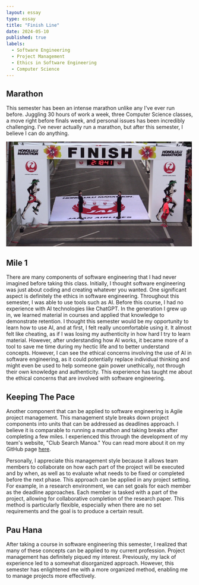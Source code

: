 ```yaml
---
layout: essay
type: essay
title: "Finish Line"
date: 2024-05-10
published: true
labels:
  - Software Engineering
  - Project Management
  - Ethics in Software Engineering
  - Computer Science
---
```


## Marathon

This semester has been an intense marathon unlike any I've ever run before. Juggling 30 hours of work a week, three Computer Science classes, a move right before finals week, and personal issues has been incredibly challenging. I’ve never actually run a marathon, but after this semester, I believe I can do anything.

<div class="text-center p-4">
  <img width="500px" src="/img/finish.jpg" class="img-thumbnail" >
</div>

## Mile 1

There are many components of software engineering that I had never imagined before taking this class. Initially, I thought software engineering was just about coding and creating whatever you wanted. One significant aspect is definitely the ethics in software engineering. Throughout this semester, I was able to use tools such as AI. Before this course, I had no experience with AI technologies like ChatGPT. In the generation I grew up in, we learned material in courses and applied that knowledge to demonstrate retention. I thought this semester would be my opportunity to learn how to use AI, and at first, I felt really uncomfortable using it. It almost felt like cheating, as if I was losing my authenticity in how hard I try to learn material. However, after understanding how AI works, it became more of a tool to save me time during my hectic life and to better understand concepts. However, I can see the ethical concerns involving the use of AI in software engineering, as it could potentially replace individual thinking and might even be used to help someone gain power unethically, not through their own knowledge and authenticity. This experience has taught me about the ethical concerns that are involved with software engineering.

## Keeping The Pace

Another component that can be applied to software engineering is Agile project management. This management style breaks down project components into units that can be addressed as deadlines approach. I believe it is comparable to running a marathon and taking breaks after completing a few miles. I experienced this through the development of my team's website, "Club Search Manoa." You can read more about it on my GitHub page [here](https://rachelouye.github.io/projects/manoaclubsearch.html).

Personally, I appreciate this management style because it allows team members to collaborate on how each part of the project will be executed and by when, as well as to evaluate what needs to be fixed or completed before the next phase. This approach can be applied in any project setting. For example, in a research environment, we can set goals for each member as the deadline approaches. Each member is tasked with a part of the project, allowing for collaborative completion of the research paper. This method is particularly flexible, especially when there are no set requirements and the goal is to produce a certain result.

## Pau Hana

After taking a course in software engineering this semester, I realized that many of these concepts can be applied to my current profession. Project management has definitely piqued my interest. Previously, my lack of experience led to a somewhat disorganized approach. However, this semester has enlightened me with a more organized method, enabling me to manage projects more effectively.
